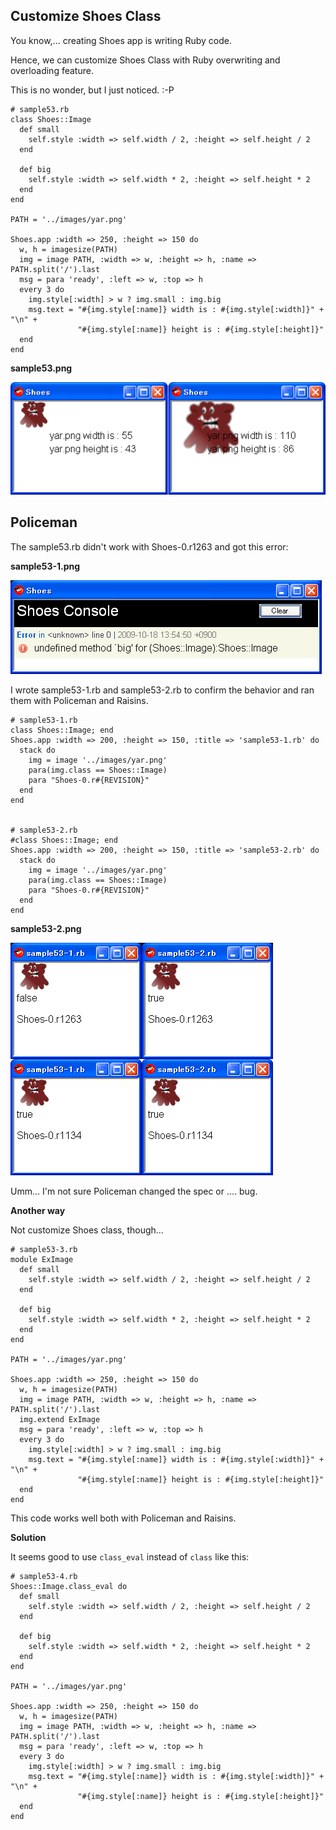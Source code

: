 Customize Shoes Class
---------------------
You know,... creating Shoes app is writing Ruby code.

Hence, we can customize Shoes Class with Ruby overwriting and overloading feature.

This is no wonder, but I just noticed. :-P

	# sample53.rb
	class Shoes::Image
	  def small
	    self.style :width => self.width / 2, :height => self.height / 2
	  end
	  
	  def big
	    self.style :width => self.width * 2, :height => self.height * 2
	  end
	end
	
	PATH = '../images/yar.png'
	
	Shoes.app :width => 250, :height => 150 do
	  w, h = imagesize(PATH)
	  img = image PATH, :width => w, :height => h, :name => PATH.split('/').last
	  msg = para 'ready', :left => w, :top => h
	  every 3 do
	    img.style[:width] > w ? img.small : img.big
	    msg.text = "#{img.style[:name]} width is : #{img.style[:width]}" + "\n" +
	               "#{img.style[:name]} height is : #{img.style[:height]}"
	  end
	end
	  

**sample53.png**

![sample53.png](http://github.com/ashbb/shoes_tutorial_html/raw/master/images/sample53.png)


Policeman
---------

The sample53.rb didn't work with Shoes-0.r1263 and got this error:

**sample53-1.png**

![sample53-1.png](http://github.com/ashbb/shoes_tutorial_html/raw/master/images/sample53-1.png)

I wrote sample53-1.rb and sample53-2.rb to confirm the behavior and ran them with Policeman and Raisins.

	# sample53-1.rb
	class Shoes::Image; end
	Shoes.app :width => 200, :height => 150, :title => 'sample53-1.rb' do
	  stack do
	    img = image '../images/yar.png'
	    para(img.class == Shoes::Image)
	    para "Shoes-0.r#{REVISION}"
	  end
	end
	  

	# sample53-2.rb
	#class Shoes::Image; end
	Shoes.app :width => 200, :height => 150, :title => 'sample53-2.rb' do
	  stack do
	    img = image '../images/yar.png'
	    para(img.class == Shoes::Image)
	    para "Shoes-0.r#{REVISION}"
	  end
	end
	  

**sample53-2.png**

![sample53-2.png](http://github.com/ashbb/shoes_tutorial_html/raw/master/images/sample53-2.png)

Umm... I'm not sure Policeman changed the spec or .... bug.

**Another way**

Not customize Shoes class, though...

	# sample53-3.rb
	module ExImage
	  def small
	    self.style :width => self.width / 2, :height => self.height / 2
	  end
	  
	  def big
	    self.style :width => self.width * 2, :height => self.height * 2
	  end
	end
	
	PATH = '../images/yar.png'
	
	Shoes.app :width => 250, :height => 150 do
	  w, h = imagesize(PATH)
	  img = image PATH, :width => w, :height => h, :name => PATH.split('/').last
	  img.extend ExImage
	  msg = para 'ready', :left => w, :top => h
	  every 3 do
	    img.style[:width] > w ? img.small : img.big
	    msg.text = "#{img.style[:name]} width is : #{img.style[:width]}" + "\n" +
	               "#{img.style[:name]} height is : #{img.style[:height]}"
	  end
	end
	  


This code works well both with Policeman and Raisins.


**Solution**

It seems good to use `class_eval` instead of `class` like this:

	# sample53-4.rb
	Shoes::Image.class_eval do
	  def small
	    self.style :width => self.width / 2, :height => self.height / 2
	  end
	  
	  def big
	    self.style :width => self.width * 2, :height => self.height * 2
	  end
	end
	
	PATH = '../images/yar.png'
	
	Shoes.app :width => 250, :height => 150 do
	  w, h = imagesize(PATH)
	  img = image PATH, :width => w, :height => h, :name => PATH.split('/').last
	  msg = para 'ready', :left => w, :top => h
	  every 3 do
	    img.style[:width] > w ? img.small : img.big
	    msg.text = "#{img.style[:name]} width is : #{img.style[:width]}" + "\n" +
	               "#{img.style[:name]} height is : #{img.style[:height]}"
	  end
	end
	  
